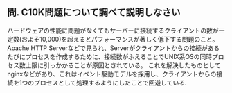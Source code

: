## 問. C10K問題について調べて説明しなさい

ハードウェアの性能に問題がなくてもサーバーに接続するクライアントの数が一定数(およそ10,000)を超えるとパフォーマンスが著しく低下する問題のこと。
Apache HTTP Serverなどで見られ、Serverがクライアントからの接続があるたびにプロセスを作成するために、接続数がふえることでUNIX系OSの同時プロセス数上限に引っかかることが原因とされている。
これを解決したものとしてnginxなどがあり、これはイベント駆動モデルを採用し、クライアントからの接続を1つのプロセスとして処理するようにしたことで回避している.
